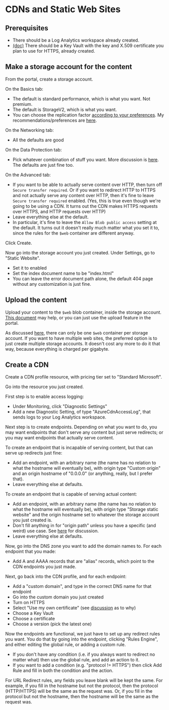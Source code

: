 # CDNs and Static Web Sites

## Prerequisites

* There should be a Log Analytics workspace already created.
* [(doc)](../certificates-and-key-vault/) There should be a Key Vault with
  the key and X.509 certificate you plan to use for HTTPS, already created.

## Make a storage account for the content

From the portal, create a storage account. 

On the Basics tab:
* The default is standard performance, which is what you want. Not premium.
* The default is StorageV2, which is what you want.
* You can choose the replication factor [according to your
  preferences](https://docs.microsoft.com/en-us/azure/storage/common/storage-redundancy?toc=/azure/storage/blobs/toc.json#durability-and-availability-parameters).
  My recommendations/preferences are
  [here](../storage/rationale-and-motivations.md).

On the Networking tab:
* All the defaults are good

On the Data Protection tab:
* Pick whatever combination of stuff you want. More discussion is
  [here](../storage/rationale-and-motivations.md). The defaults are just fine
  too.

On the Advanced tab:
* If you want to be able to actually serve content over HTTP, then turn off
  `Secure transfer required`. Or if you want to redirect HTTP to HTTPS and
  not actually serve any content over HTTP, then it's fine to leave
  `Secure transfer required` enabled. (Yes, this is true even though we're
  going to be using a CDN. It turns out the CDN makes HTTPS requests over
  HTTPS, and HTTP requests over HTTP)
* Leave everything else at the default.
* In particular, it's fine to leave the `Allow Blob public access` setting at
  the default. It turns out it doesn't really much matter what you set it to,
  since the rules for the `$web` container are different anyway.

Click Create.

Now go into the storage account you just created. Under Settings, go to
"Static Website".
* Set it to enabled
* Set the index document name to be "index.html"
* You can leave the error document path alone, the default 404 page without
  any customization is just fine.

## Upload the content

Upload your content to the `$web` blob container, inside the storage account.
[This document](../storage/cli-cookbook.md) may help, or you can just use
the upload feature in the portal.

As discussed [here](rationale-and-motivations.md#web), there can only be one
`$web` container per storage account. If you want to have multiple web sites,
the preferred option is to just create multiple storage accounts. It doesn't
cost any more to do it that way, because everything is charged per gigabyte.

## Create a CDN

Create a CDN profile resource, with pricing tier set to "Standard Microsoft".

Go into the resource you just created.

First step is to enable access logging:
* Under Monitoring, click "Diagnostic Settings"
* Add a new Diagnostic Setting, of type "AzureCdnAccessLog", that sends
  logs to your Log Analytics workspace.

Next step is to create endpoints. Depending on what you want to do, you
may want endpoints that don't serve any content but just serve redirects;
or you may want endpoints that actually serve content.

To create an endpoint that is incapable of serving content, but that
can serve up redirects just fine:
* Add an endpoint, with an arbitrary name (the name has no relation to what
  the hostname will eventually be), with origin type "Custom origin" and
  an origin hostname of "0.0.0.0" (or anything, really, but I prefer that).
* Leave everything else at defaults.

To create an endpoint that is capable of serving actual content:
* Add an endpoint, with an arbitrary name (the name has no relation to what
  the hostname will eventually be), with origin type "Storage static website"
  and the origin hostname set to whatever the storage account you just
  created is.
* Don't fill anything in for "origin path" unless you have a specific (and
  weird) use case. See [here](rationale-and-motivations.md#web) for discussion.
* Leave everything else at defaults.

Now, go into the DNS zone you want to add the domain names to. For each
endpoint that you made:
* Add A and AAAA records that are "alias" records, which point to the
  CDN endpoints you just made.

Next, go back into the CDN profile, and for each endpoint:
* Add a "custom domain", and type in the correct DNS name for that endpoint
* Go into the custom domain you just created
* Turn on HTTPS
* Select "Use my own certificate" (see
  [discussion](rationale-and-motivations.md#https) as to why)
* Choose a Key Vault
* Choose a certificate
* Choose a version (pick the latest one)

Now the endpoints are functional, we just have to set up any redirect rules
you want. You do that by going into the endpoint, clicking "Rules Engine",
and either editing the global rule, or adding a custom rule.
* If you don't have any condition (i.e. if you always want to redirect
  no matter what) then use the global rule, and add an action to it.
* If you want to add a condition (e.g. "protocol != HTTPS") then click Add
  Rule and fill in both the condition and the action.

For URL Redirect rules, any fields you leave blank will be kept the same.
For example, if you fill in the hostname but not the protocol, then the
protocol (HTTP/HTTPS) will be the same as the request was. Or, if you
fill in the protocol but not the hostname, then the hostname will be the
same as the request was.
